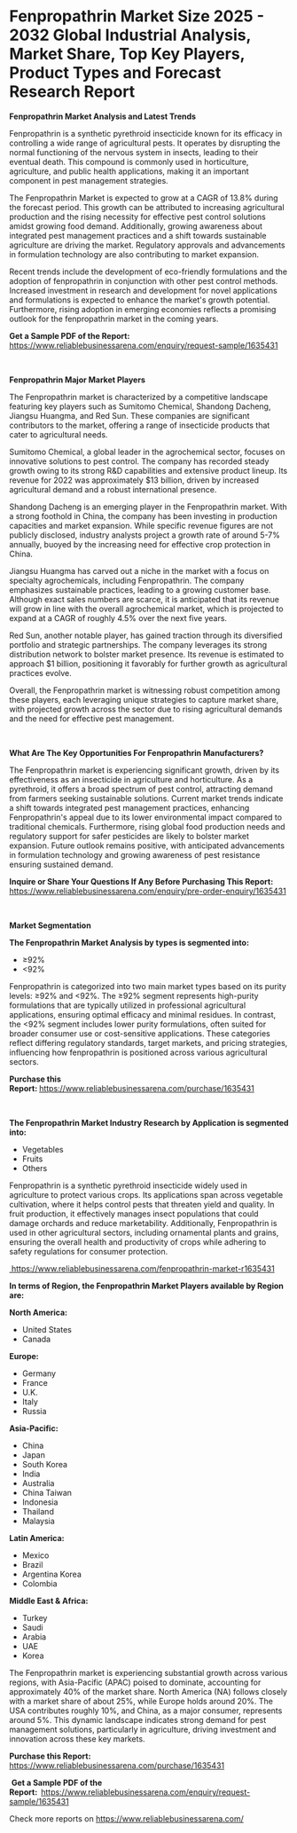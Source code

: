 <p><h1>Fenpropathrin Market Size 2025 - 2032 Global Industrial Analysis, Market Share, Top Key Players, Product Types and Forecast Research Report</h1></p><p><strong>Fenpropathrin Market Analysis and Latest Trends</strong></p>
<p><p>Fenpropathrin is a synthetic pyrethroid insecticide known for its efficacy in controlling a wide range of agricultural pests. It operates by disrupting the normal functioning of the nervous system in insects, leading to their eventual death. This compound is commonly used in horticulture, agriculture, and public health applications, making it an important component in pest management strategies.</p><p>The Fenpropathrin Market is expected to grow at a CAGR of 13.8% during the forecast period. This growth can be attributed to increasing agricultural production and the rising necessity for effective pest control solutions amidst growing food demand. Additionally, growing awareness about integrated pest management practices and a shift towards sustainable agriculture are driving the market. Regulatory approvals and advancements in formulation technology are also contributing to market expansion.</p><p>Recent trends include the development of eco-friendly formulations and the adoption of fenpropathrin in conjunction with other pest control methods. Increased investment in research and development for novel applications and formulations is expected to enhance the market's growth potential. Furthermore, rising adoption in emerging economies reflects a promising outlook for the fenpropathrin market in the coming years.</p></p>
<p><strong>Get a Sample PDF of the Report:&nbsp;</strong> <a href="https://www.reliablebusinessarena.com/enquiry/request-sample/1635431?utm_campaign=3042&utm_medium=2&utm_source=Github&utm_content=ia&utm_term=30032025&utm_id=fenpropathrin">https://www.reliablebusinessarena.com/enquiry/request-sample/1635431</a></p>
<p>&nbsp;</p>
<p><strong>Fenpropathrin Major Market Players</strong></p>
<p><p>The Fenpropathrin market is characterized by a competitive landscape featuring key players such as Sumitomo Chemical, Shandong Dacheng, Jiangsu Huangma, and Red Sun. These companies are significant contributors to the market, offering a range of insecticide products that cater to agricultural needs.</p><p>Sumitomo Chemical, a global leader in the agrochemical sector, focuses on innovative solutions to pest control. The company has recorded steady growth owing to its strong R&D capabilities and extensive product lineup. Its revenue for 2022 was approximately $13 billion, driven by increased agricultural demand and a robust international presence.</p><p>Shandong Dacheng is an emerging player in the Fenpropathrin market. With a strong foothold in China, the company has been investing in production capacities and market expansion. While specific revenue figures are not publicly disclosed, industry analysts project a growth rate of around 5-7% annually, buoyed by the increasing need for effective crop protection in China.</p><p>Jiangsu Huangma has carved out a niche in the market with a focus on specialty agrochemicals, including Fenpropathrin. The company emphasizes sustainable practices, leading to a growing customer base. Although exact sales numbers are scarce, it is anticipated that its revenue will grow in line with the overall agrochemical market, which is projected to expand at a CAGR of roughly 4.5% over the next five years.</p><p>Red Sun, another notable player, has gained traction through its diversified portfolio and strategic partnerships. The company leverages its strong distribution network to bolster market presence. Its revenue is estimated to approach $1 billion, positioning it favorably for further growth as agricultural practices evolve.</p><p>Overall, the Fenpropathrin market is witnessing robust competition among these players, each leveraging unique strategies to capture market share, with projected growth across the sector due to rising agricultural demands and the need for effective pest management.</p></p>
<p>&nbsp;</p>
<p><strong>What Are The Key Opportunities For Fenpropathrin Manufacturers?</strong></p>
<p><p>The Fenpropathrin market is experiencing significant growth, driven by its effectiveness as an insecticide in agriculture and horticulture. As a pyrethroid, it offers a broad spectrum of pest control, attracting demand from farmers seeking sustainable solutions. Current market trends indicate a shift towards integrated pest management practices, enhancing Fenpropathrin's appeal due to its lower environmental impact compared to traditional chemicals. Furthermore, rising global food production needs and regulatory support for safer pesticides are likely to bolster market expansion. Future outlook remains positive, with anticipated advancements in formulation technology and growing awareness of pest resistance ensuring sustained demand.</p></p>
<p><strong>Inquire or Share Your Questions If Any Before Purchasing This Report:</strong> <a href="https://www.reliablebusinessarena.com/enquiry/pre-order-enquiry/1635431?utm_campaign=3042&utm_medium=2&utm_source=Github&utm_content=ia&utm_term=30032025&utm_id=fenpropathrin">https://www.reliablebusinessarena.com/enquiry/pre-order-enquiry/1635431</a></p>
<p>&nbsp;</p>
<p><strong>Market Segmentation</strong></p>
<p><strong>The Fenpropathrin Market Analysis by types is segmented into:</strong></p>
<p><ul><li>≥92%</li><li><92%</li></ul></p>
<p><p>Fenpropathrin is categorized into two main market types based on its purity levels: ≥92% and <92%. The ≥92% segment represents high-purity formulations that are typically utilized in professional agricultural applications, ensuring optimal efficacy and minimal residues. In contrast, the <92% segment includes lower purity formulations, often suited for broader consumer use or cost-sensitive applications. These categories reflect differing regulatory standards, target markets, and pricing strategies, influencing how fenpropathrin is positioned across various agricultural sectors.</p></p>
<p><strong>Purchase this Report:&nbsp;</strong><a href="https://www.reliablebusinessarena.com/purchase/1635431?utm_campaign=3042&utm_medium=2&utm_source=Github&utm_content=ia&utm_term=30032025&utm_id=fenpropathrin">https://www.reliablebusinessarena.com/purchase/1635431</a></p>
<p>&nbsp;</p>
<p><strong>The Fenpropathrin Market Industry Research by Application is segmented into:</strong></p>
<p><ul><li>Vegetables</li><li>Fruits</li><li>Others</li></ul></p>
<p><p>Fenpropathrin is a synthetic pyrethroid insecticide widely used in agriculture to protect various crops. Its applications span across vegetable cultivation, where it helps control pests that threaten yield and quality. In fruit production, it effectively manages insect populations that could damage orchards and reduce marketability. Additionally, Fenpropathrin is used in other agricultural sectors, including ornamental plants and grains, ensuring the overall health and productivity of crops while adhering to safety regulations for consumer protection.</p></p>
<p><a href="https://www.reliablebusinessarena.com/fenpropathrin-market-r1635431?utm_campaign=3042&utm_medium=2&utm_source=Github&utm_content=ia&utm_term=30032025&utm_id=fenpropathrin">&nbsp;https://www.reliablebusinessarena.com/fenpropathrin-market-r1635431</a></p>
<p><strong>In terms of Region, the Fenpropathrin Market Players available by Region are:</strong></p>
<p>
    <p> <strong> North America: </strong>
        <ul>
            <li>United States</li>
            <li>Canada</li>
        </ul>
        </p> 
    <p> <strong> Europe: </strong>
        <ul>
            <li>Germany</li>
            <li>France</li>
            <li>U.K.</li>
            <li>Italy</li>
            <li>Russia</li>
        </ul>
        </p> 
    <p> <strong> Asia-Pacific: </strong>
        <ul>
            <li>China</li>
            <li>Japan</li>
            <li>South Korea</li>
            <li>India</li>
            <li>Australia</li>
            <li>China Taiwan</li>
            <li>Indonesia</li>
            <li>Thailand</li>
            <li>Malaysia</li>
        </ul>
        </p> 
    <p> <strong> Latin America: </strong>
        <ul>
            <li>Mexico</li>
            <li>Brazil</li>
            <li>Argentina Korea</li>
            <li>Colombia</li>
        </ul>
        </p> 
    <p> <strong> Middle East & Africa: </strong>
        <ul>
            <li>Turkey</li>
            <li>Saudi</li>
            <li>Arabia</li>
            <li>UAE</li>
            <li>Korea</li>
        </ul>
    </p>
    </p>
<p><p>The Fenpropathrin market is experiencing substantial growth across various regions, with Asia-Pacific (APAC) poised to dominate, accounting for approximately 40% of the market share. North America (NA) follows closely with a market share of about 25%, while Europe holds around 20%. The USA contributes roughly 10%, and China, as a major consumer, represents around 5%. This dynamic landscape indicates strong demand for pest management solutions, particularly in agriculture, driving investment and innovation across these key markets.</p></p>
<p><strong>Purchase this Report: </strong><a href="https://www.reliablebusinessarena.com/purchase/1635431?utm_campaign=3042&utm_medium=2&utm_source=Github&utm_content=ia&utm_term=30032025&utm_id=fenpropathrin">https://www.reliablebusinessarena.com/purchase/1635431</a></p>
<p>&nbsp;<strong>Get a Sample PDF of the Report:&nbsp;&nbsp;</strong><a href="https://www.reliablebusinessarena.com/enquiry/request-sample/1635431?utm_campaign=3042&utm_medium=2&utm_source=Github&utm_content=ia&utm_term=30032025&utm_id=fenpropathrin">https://www.reliablebusinessarena.com/enquiry/request-sample/1635431</a></p>
<p><strong></strong></p>
<p>Check more reports on <a href="https://www.reliablebusinessarena.com/?utm_campaign=3042&utm_medium=2&utm_source=Github&utm_content=ia&utm_term=30032025&utm_id=fenpropathrin">https://www.reliablebusinessarena.com/</a></p>